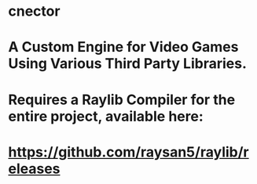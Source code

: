 # cnector


# A Custom Engine for Video Games Using Various Third Party Libraries.

# Requires a Raylib Compiler for the entire project, available here:
# https://github.com/raysan5/raylib/releases